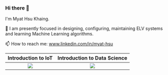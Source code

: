 ### Hi there 👋

I'm Myat Hsu Khaing.
 
 🌱 I am presently focused in designing, configuring, maintaining ELV systems and learning Machine Learning algorithms.
 
 📫 How to reach me: www.linkedin.com/in/myat-hsu
 
<div align="center">

|Introduction to IoT| Introduction to Data Science|
| :--------: | :-----------:|
| <img src="https://images.credly.com/size/100x100/images/fce226c2-0f13-4e17-b60c-24fa6ffd88cb/Intro2IoT.png"/> | <img src="https://images.credly.com/size/110x110/images/b38a42e0-dc58-4ce2-b6c0-28d978e8aaad/image.png"/> |
</div>
